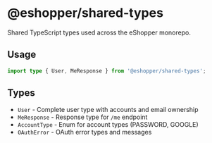 # @eshopper/shared-types

Shared TypeScript types used across the eShopper monorepo.

## Usage

```typescript
import type { User, MeResponse } from '@eshopper/shared-types';
```

## Types

- `User` - Complete user type with accounts and email ownership
- `MeResponse` - Response type for `/me` endpoint
- `AccountType` - Enum for account types (PASSWORD, GOOGLE)
- `OAuthError` - OAuth error types and messages
